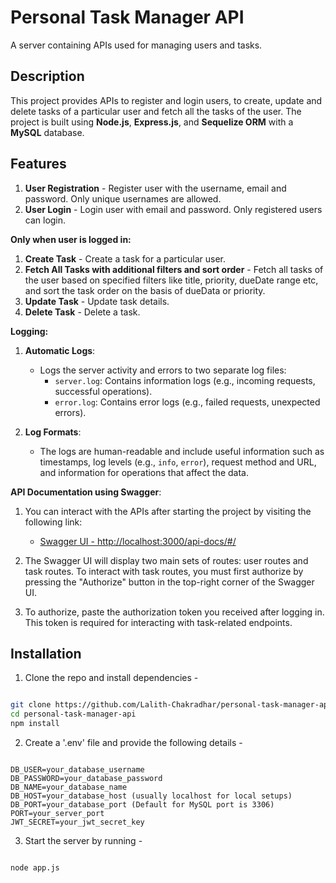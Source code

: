 # Personal Task Manager API

A server containing APIs used for managing users and tasks.

## Description

This project provides APIs to register and login users, to create, update and delete tasks of a particular user and fetch all the tasks of the user. The project is built using **Node.js**, **Express.js**, and **Sequelize ORM** with a **MySQL** database.

## Features

1. **User Registration** - Register user with the username, email and password. Only unique usernames are allowed.
2. **User Login** - Login user with email and password. Only registered users can login.
   
**Only when user is logged in:**
1. **Create Task** - Create a task for a particular user.
2. **Fetch All Tasks with additional filters and sort order** - Fetch all tasks of the user based on specified filters like title, priority, dueDate range etc, and sort the task order on the basis of dueData or priority. 
3. **Update Task** - Update task details.
4. **Delete Task** - Delete a task.

**Logging:**
1. **Automatic Logs**:
   - Logs the server activity and errors to two separate log files:
     - `server.log`: Contains information logs (e.g., incoming requests, successful operations).
     - `error.log`: Contains error logs (e.g., failed requests, unexpected errors).
     
2. **Log Formats**:
   - The logs are human-readable and include useful information such as timestamps, log levels (e.g., `info`, `error`), request method and URL, and information for operations that affect the data.

**API Documentation using Swagger**:
1. You can interact with the APIs after starting the project by visiting the following link:
   - [Swagger UI - http://localhost:3000/api-docs/#/](http://localhost:3000/api-docs/#/)

2. The Swagger UI will display two main sets of routes: user routes and task routes. To interact with task routes, you must first authorize by pressing the "Authorize" button in the top-right corner of the Swagger UI.

3. To authorize, paste the authorization token you received after logging in. This token is required for interacting with task-related endpoints.

## Installation

1. Clone the repo and install dependencies -

```bash

git clone https://github.com/Lalith-Chakradhar/personal-task-manager-api.git
cd personal-task-manager-api
npm install

```

2. Create a '.env' file and provide the following details -

```.env

DB_USER=your_database_username
DB_PASSWORD=your_database_password
DB_NAME=your_database_name
DB_HOST=your_database_host (usually localhost for local setups)
DB_PORT=your_database_port (Default for MySQL port is 3306)
PORT=your_server_port
JWT_SECRET=your_jwt_secret_key

```

3. Start the server by running - 
   
```bash

node app.js

```